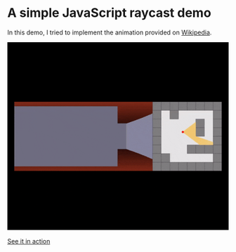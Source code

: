 # A simple JavaScript raycast demo
In this demo, I tried to implement the animation provided on [Wikipedia](https://en.wikipedia.org/wiki/Ray_casting).

![screen](img/demo.gif)

[See it in action](https://raycast.netlify.app/)
